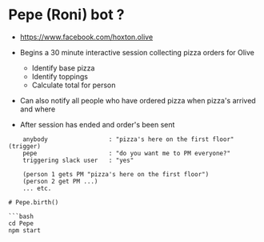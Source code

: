 # Pepe (Roni) bot ?

- https://www.facebook.com/hoxton.olive

- Begins a 30 minute interactive session collecting pizza orders for Olive
    - Identify base pizza
    - Identify toppings
    - Calculate total for person

- Can also notify all people who have ordered pizza when pizza's arrived and where

- After session has ended and order's been sent
```
    anybody                 : "pizza's here on the first floor" (trigger)
    pepe                    : "do you want me to PM everyone?"
    triggering slack user   : "yes"

    (person 1 gets PM "pizza's here on the first floor")
    (person 2 get PM ...)
    ... etc.

# Pepe.birth()

```bash
cd Pepe
npm start
```